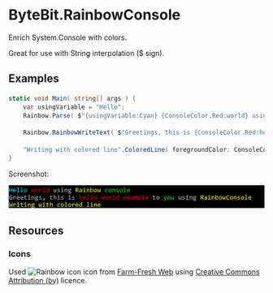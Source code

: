 # ByteBit.RainbowConsole

Enrich System.Console with colors.

Great for use with String interpolation ($ sign).

## Examples

~~~csharp
static void Main( string[] args ) {
    var usingVariable = "Hello";
    Rainbow.Parse( $"{usingVariable:Cyan} {ConsoleColor.Red:world} using {ConsoleColor.Yellow:Rainbow} {ConsoleColor.Green:console}" ).RainbowWriteParsedText();

    Rainbow.RainbowWriteText( $"Greetings, this is {ConsoleColor.Red:hello world example} to {ConsoleColor.Green:you} using {nameof( ByteBit.RainbowConsole ):yellow}" );

    "Writing with colored line".ColoredLine( foregroundColor: ConsoleColor.Yellow );
}
~~~

Screenshot:

![screenshot](wiki/img/screenshot.png)

## Resources



### Icons

Used ![Rainbow icon](https://findicons.com/files/icons/1588/farm_fresh_web/32/rainbow.png) icon from [Farm-Fresh Web](https://findicons.com/icon/164576/rainbow#) using [Creative Commons Attribution (by)](https://creativecommons.org/licenses/by/3.0/) licence.
